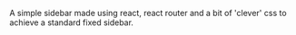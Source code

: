 A simple sidebar made using react, react router and a bit of 'clever' css to achieve a standard fixed sidebar. 

